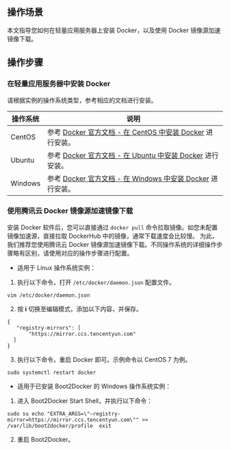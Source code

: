 ## 操作场景
本文指导您如何在轻量应用服务器上安装 Docker，以及使用 Docker 镜像源加速镜像下载。

## 操作步骤

### 在轻量应用服务器中安装 Docker
请根据实例的操作系统类型，参考相应的文档进行安装。

| 操作系统 | 说明 |
|---------|---------|
| CentOS | 参考 [Docker 官方文档 - 在 CentOS 中安装 Docker](https://docs.docker.com/engine/install/centos/) 进行安装。 |
| Ubuntu | 参考 [Docker 官方文档 - 在 Ubuntu 中安装 Docker](https://docs.docker.com/engine/install/ubuntu/) 进行安装。 |
| Windows | 参考 [Docker 官方文档 - 在 Windows 中安装 Docker](https://docs.docker.com/docker-for-windows/install/) 进行安装。 |


### 使用腾讯云 Docker 镜像源加速镜像下载

安装 Docker 软件后，您可以直接通过 `docker pull` 命令拉取镜像。如您未配置镜像加速源，直接拉取 DockerHub 中的镜像，通常下载速度会比较慢。
为此，我们推荐您使用腾讯云 Docker 镜像源加速镜像下载。不同操作系统的详细操作步骤略有区别，请使用对应的操作步骤进行配置。
- 适用于 Linux 操作系统实例：
 1. 执行以下命令，打开 `/etc/docker/daemon.json` 配置文件。
```
vim /etc/docker/daemon.json
```
 2. 按 **i** 切换至编辑模式，添加以下内容，并保存。
```
{
   "registry-mirrors": [
       "https://mirror.ccs.tencentyun.com"
  ]
}
```
 3. 执行以下命令，重启 Docker 即可。示例命令以 CentOS 7 为例。
```
sudo systemctl restart docker
```
- 适用于已安装 Boot2Docker 的 Windows 操作系统实例：
 1. 进入 Boot2Docker Start Shell，并执行以下命令：
```
sudo su echo "EXTRA_ARGS=\"–registry-mirror=https://mirror.ccs.tencentyun.com\"" >> /var/lib/boot2docker/profile  exit 
```
 2. 重启 Boot2Docker。
